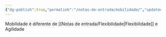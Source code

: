 ```yaml
---
{"dg-publish":true,"permalink":"/notas-de-entrada/mobilidade/","updated":"2024-05-13T18:05:07.527-03:00"}
---
```


Mobilidade é diferente de [[Notas de entrada/Flexibilidade\|Flexibilidade]] e Agilidade
